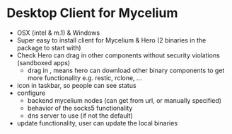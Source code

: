 # Desktop Client for Mycelium

- OSX (intel & m.1) & Windows
- Super easy to install client for Mycelium & Hero (2 binaries in the package to start with)
- Check Hero can drag in other components without security violations (sandboxed apps)
  - drag in , means hero can download other binary components to get more functionality e.g. restic, rclone, ...
- icon in taskbar, so people can see status
- configure
  - backend mycelium nodes (can get from url, or manually specified)
  - behavior of the socks5 functionality
  - dns server to use (if not the default)
- update functionality, user can update the local binaries